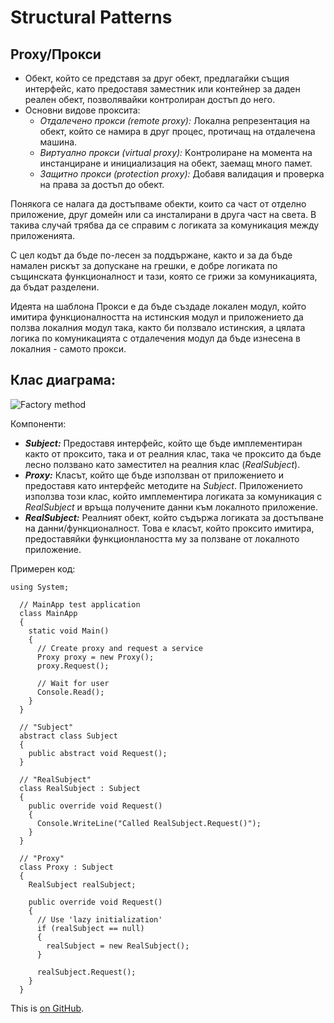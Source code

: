 # Structural Patterns

## Proxy/Прокси

 * Обект, който се представя за друг обект, предлагайки същия интерфейс, като предоставя заместник или контейнер за даден реален обект, позволявайки контролиран достъп до него.
 * Основни видове проксита:
 	* *Отдалечено прокси (remote proxy):* Локална репрезентация на обект, който се намира в друг процес, протичащ на отдалечена машина.
 	* *Виртуално прокси (virtual proxy):* Kонтролиране на момента на инстанциране и инициализация на обект, заемащ много памет.
 	* *Защитно прокси (protection proxy):* Добавя валидация и проверка на права за достъп до обект.

Понякога се налага да достъпваме обекти, които са част от отделно приложение, друг домейн или са инсталирани в друга част на света. В такива случай трябва да се справим с логиката за комуникация между приложенията.

С цел кодът да бъде по-лесен за поддържане, както и за да бъде намален рискът за допускане на грешки, е добре логиката по същинската функционалност и тази, която се грижи за комуникацията, да бъдат разделени.

Идеята на шаблона Прокси е да бъде създаде локален модул, който имитира функционалността на истинския модул и приложението да ползва локалния модул така, както би ползвало истинския, а цялата логика по комуникацията с отдалечения модул да бъде изнесена в локалния - самото прокси.

## Клас диаграма:

![Factory method](http://www.codeproject.com/KB/architecture/492594/GofProxy.jpg)

Компоненти:

 * *__Subject:__* Предоставя интерфейс, който ще бъде имплементиран както от проксито, така и от реалния клас, така че проксито да бъде лесно ползвано като заместител на реалния клас (*RealSubject*).
 * *__Proxy:__* Класът, който ще бъде използван от приложението и предоставя като интерфейс методите на *Subject*. Приложението използва този клас, който имплементира логиката за комуникация с *RealSubject* и връща получените данни към локалното приложение.
 * *__RealSubject:__* Реалният обект, който съдържа логиката за достъпване на данни/функционалност. Това е класът, който проксито имитира, предоставяйки функционлаността му за ползване от локалното приложение.

Примерен код:

```
using System;

  // MainApp test application 
  class MainApp
  {
    static void Main()
    {
      // Create proxy and request a service 
      Proxy proxy = new Proxy();
      proxy.Request();

      // Wait for user 
      Console.Read();
    }
  }

  // "Subject" 
  abstract class Subject 
  {
    public abstract void Request();    
  }

  // "RealSubject" 
  class RealSubject : Subject
  {
    public override void Request()
    {
      Console.WriteLine("Called RealSubject.Request()");
    }
  }

  // "Proxy" 
  class Proxy : Subject
  {
    RealSubject realSubject;

    public override void Request()
    {
      // Use 'lazy initialization' 
      if (realSubject == null)
      {
        realSubject = new RealSubject();
      }

      realSubject.Request();
    }  
  }
```
This is [on GitHub](https://github.com/Brevering/Design_Patterns_2016/blob/master/StructuralPatterns/proxy.md).